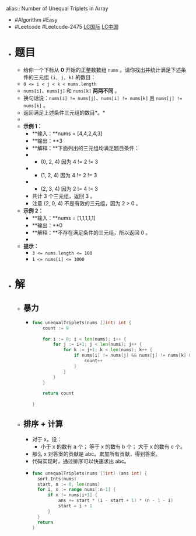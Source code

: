 alias:: Number of Unequal Triplets in Array

- #Algorithm #Easy
- #Leetcode #Leetcode-2475 [LC国际](https://leetcode.com/problems/number-of-unequal-triplets-in-array/) [LC中国](https://leetcode.cn/problems/number-of-unequal-triplets-in-array/)
- # 题目
	- 给你一个下标从 **0** 开始的正整数数组 `nums` 。请你找出并统计满足下述条件的三元组 `(i, j, k)` 的数目：
	- `0 <= i < j < k < nums.length`
	- `nums[i]`、`nums[j]` 和 `nums[k]` **两两不同** 。
	- 换句话说：`nums[i] != nums[j]`、`nums[i] != nums[k]` 且 `nums[j] != nums[k]` 。
	- 返回满足上述条件三元组的数目*。*
	-
	- **示例 1：**
		- **输入：**nums = [4,4,2,4,3]
		- **输出：**3
		- **解释：**下面列出的三元组均满足题目条件：
		- - (0, 2, 4) 因为 4 != 2 != 3
		- - (1, 2, 4) 因为 4 != 2 != 3
		- - (2, 3, 4) 因为 2 != 4 != 3
		- 共计 3 个三元组，返回 3 。
		- 注意 (2, 0, 4) 不是有效的三元组，因为 2 > 0 。
	- **示例 2：**
		- **输入：**nums = [1,1,1,1,1]
		- **输出：**0
		- **解释：**不存在满足条件的三元组，所以返回 0 。
		-
	- **提示：**
		- `3 <= nums.length <= 100`
		- `1 <= nums[i] <= 1000`
- # 解
	- ## 暴力
		- ```go
		  func unequalTriplets(nums []int) int {
		      count := 0
		      
		      for i := 0; i < len(nums); i++ {
		          for j := i+1; j < len(nums); j++ {
		              for k := j+1; k < len(nums); k++ {
		                  if nums[i] != nums[j] && nums[j] != nums[k] && nums[i] != nums[k] {
		                      count++
		                  }
		              }
		          }
		      }
		      
		      return count
		      
		  }
		  ```
	- ## 排序 + 计算
		- 对于 x，设：
			- 小于 x 的数有 a 个；
			  等于 x 的数有 b 个；
			  大于 x 的数有 c 个。
		- 那么 x 对答案的贡献是 abc。累加所有贡献，得到答案。
		- 代码实现时，通过排序可以快速求出 abc。
		- ```go
		  func unequalTriplets(nums []int) (ans int) {
		  	sort.Ints(nums)
		  	start, n := 0, len(nums)
		  	for i, x := range nums[:n-1] {
		  		if x != nums[i+1] {
		  			ans += start * (i - start + 1) * (n - 1 - i)
		  			start = i + 1
		  		}
		  	}
		  	return
		  }
		  
		  ```